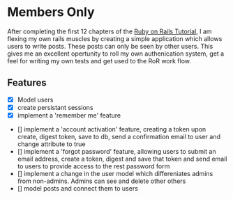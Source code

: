 # Members Only
After completing the first 12 chapters of the [Ruby on Rails Tutorial](https://www.railstutorial.org/), I am flexing my own rails muscles by creating a simple application which allows users to write posts. These posts can only be seen by other users. This gives me an excellent opertunity to roll my own authenication system, get a feel for writing my own tests and get used to the RoR work flow.

## Features
- [x] Model users
- [x] create persistant sessions
- [x] implement a 'remember me' feature
- [] implement a 'account activation' feature, creating a token upon create, digest token, save to db, send a confirmation email to user and change attribute to true
- [] implement a 'forgot password' feature, allowing users to submit an email address, create a token, digest and save that token and send email to users to provide access to the rest password form
- [] implement a change in the user model which differeniates admins from non-admins. Admins can see and delete other others
- [] model posts and connect them to users
